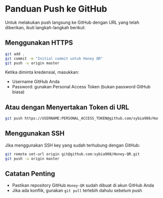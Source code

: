# Panduan Push ke GitHub

Untuk melakukan push langsung ke GitHub dengan URL yang telah diberikan, ikuti langkah-langkah berikut:

## Menggunakan HTTPS

```bash
git add .
git commit -m "Initial commit untuk Honey QR"
git push -u origin master
```

Ketika diminta kredensial, masukkan:
- Username GitHub Anda
- Password: gunakan Personal Access Token (bukan password GitHub biasa)

## Atau dengan Menyertakan Token di URL

```bash
git push https://USERNAME:PERSONAL_ACCESS_TOKEN@github.com/sybia908/Honey-QR.git master
```

## Menggunakan SSH

Jika menggunakan SSH key yang sudah terhubung dengan GitHub:

```bash
git remote set-url origin git@github.com:sybia908/Honey-QR.git
git push -u origin master
```

## Catatan Penting

- Pastikan repository GitHub `Honey-QR` sudah dibuat di akun GitHub Anda
- Jika ada konflik, gunakan `git pull` terlebih dahulu sebelum push
